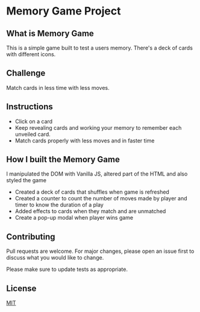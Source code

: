 # Memory Game Project

## What is Memory Game
  This is a simple game built to test a users memory. There's a deck of cards with different 
  icons. 


## Challenge
   Match cards in less time with less moves.

## Instructions
   * Click on a card
   * Keep revealing cards and working your memory to remember each unveiled card.
   * Match cards properly with less moves and in faster time

## How I built the Memory Game
   I manipulated the DOM with Vanilla JS, altered part of the HTML and also styled the game
   * Created a deck of cards that shuffles when game is refreshed
   * Created a counter to count the number of moves made by player and timer to know the duration of a play
   * Added effects to cards when they match and are unmatched
   * Create a pop-up modal when player wins game

## Contributing

Pull requests are welcome. For major changes, please open an issue first to discuss what you would like to change.

Please make sure to update tests as appropriate.

## License
[MIT](https://choosealicense.com/licenses/mit/)